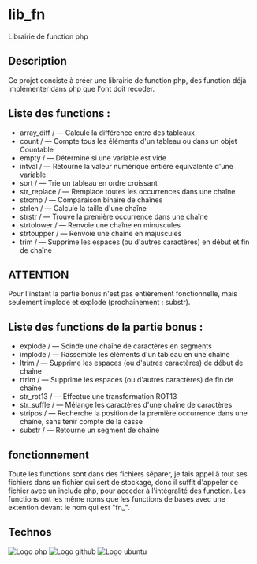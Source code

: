 # lib_fn
Librairie de function php

## Description

Ce projet conciste à créer une librairie de function php, des function déjà implémenter dans php que l'ont doit recoder.

## Liste des functions : 

- array_diff /   — Calcule la différence entre des tableaux
- count /        — Compte tous les éléments d'un tableau ou dans un objet Countable
- empty /        — Détermine si une variable est vide
- intval /       — Retourne la valeur numérique entière équivalente d'une variable
- sort /         — Trie un tableau en ordre croissant
- str_replace /  — Remplace toutes les occurrences dans une chaîne
- strcmp /       — Comparaison binaire de chaînes
- strlen /       — Calcule la taille d'une chaîne
- strstr /       — Trouve la première occurrence dans une chaîne
- strtolower /   — Renvoie une chaîne en minuscules
- strtoupper /   — Renvoie une chaîne en majuscules
- trim /         — Supprime les espaces (ou d'autres caractères) en début et fin de chaîne

## ATTENTION

Pour l'instant la partie bonus n'est pas entièrement fonctionnelle, mais seulement implode et explode (prochainement : substr).

## Liste des functions de la partie bonus :

- explode /     — Scinde une chaîne de caractères en segments
- implode /     — Rassemble les éléments d'un tableau en une chaîne
- ltrim /       — Supprime les espaces (ou d'autres caractères) de début de chaîne
- rtrim /       — Supprime les espaces (ou d'autres caractères) de fin de chaîne
- str_rot13 /   — Effectue une transformation ROT13
- str_suffle /  — Mélange les caractères d'une chaîne de caractères
- stripos /     — Recherche la position de la première occurrence dans une chaîne, sans tenir compte de la casse
- substr /      — Retourne un segment de chaîne

## fonctionnement

Toute les functions sont dans des fichiers séparer, je fais appel à tout ses fichiers dans un fichier qui sert de stockage, donc il suffit d'appeler ce fichier avec un include php, pour acceder à l'intégralité des function.
Les functions ont les même noms que les functions de bases avec une extention devant le nom qui est "fn_".

## Technos

![Logo php](https://img.shields.io/badge/PHP-777BB4?style=for-the-badge&logo=php&logoColor=white)
![Logo github](https://img.shields.io/badge/GitHub-100000?style=for-the-badge&logo=github&logoColor=white)
![Logo ubuntu](https://img.shields.io/badge/Ubuntu-E95420?style=for-the-badge&logo=ubuntu&logoColor=white)
